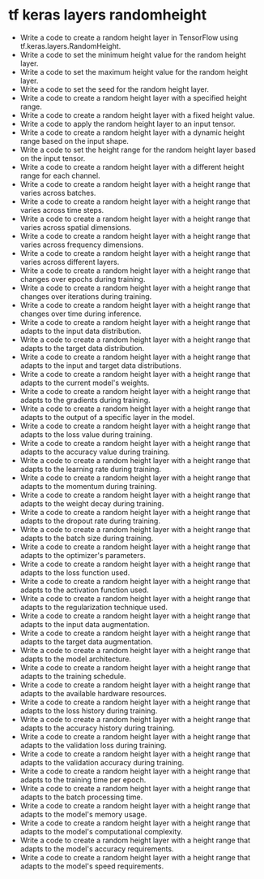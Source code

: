 # tf keras layers randomheight

- Write a code to create a random height layer in TensorFlow using tf.keras.layers.RandomHeight.
- Write a code to set the minimum height value for the random height layer.
- Write a code to set the maximum height value for the random height layer.
- Write a code to set the seed for the random height layer.
- Write a code to create a random height layer with a specified height range.
- Write a code to create a random height layer with a fixed height value.
- Write a code to apply the random height layer to an input tensor.
- Write a code to create a random height layer with a dynamic height range based on the input shape.
- Write a code to set the height range for the random height layer based on the input tensor.
- Write a code to create a random height layer with a different height range for each channel.
- Write a code to create a random height layer with a height range that varies across batches.
- Write a code to create a random height layer with a height range that varies across time steps.
- Write a code to create a random height layer with a height range that varies across spatial dimensions.
- Write a code to create a random height layer with a height range that varies across frequency dimensions.
- Write a code to create a random height layer with a height range that varies across different layers.
- Write a code to create a random height layer with a height range that changes over epochs during training.
- Write a code to create a random height layer with a height range that changes over iterations during training.
- Write a code to create a random height layer with a height range that changes over time during inference.
- Write a code to create a random height layer with a height range that adapts to the input data distribution.
- Write a code to create a random height layer with a height range that adapts to the target data distribution.
- Write a code to create a random height layer with a height range that adapts to the input and target data distributions.
- Write a code to create a random height layer with a height range that adapts to the current model's weights.
- Write a code to create a random height layer with a height range that adapts to the gradients during training.
- Write a code to create a random height layer with a height range that adapts to the output of a specific layer in the model.
- Write a code to create a random height layer with a height range that adapts to the loss value during training.
- Write a code to create a random height layer with a height range that adapts to the accuracy value during training.
- Write a code to create a random height layer with a height range that adapts to the learning rate during training.
- Write a code to create a random height layer with a height range that adapts to the momentum during training.
- Write a code to create a random height layer with a height range that adapts to the weight decay during training.
- Write a code to create a random height layer with a height range that adapts to the dropout rate during training.
- Write a code to create a random height layer with a height range that adapts to the batch size during training.
- Write a code to create a random height layer with a height range that adapts to the optimizer's parameters.
- Write a code to create a random height layer with a height range that adapts to the loss function used.
- Write a code to create a random height layer with a height range that adapts to the activation function used.
- Write a code to create a random height layer with a height range that adapts to the regularization technique used.
- Write a code to create a random height layer with a height range that adapts to the input data augmentation.
- Write a code to create a random height layer with a height range that adapts to the target data augmentation.
- Write a code to create a random height layer with a height range that adapts to the model architecture.
- Write a code to create a random height layer with a height range that adapts to the training schedule.
- Write a code to create a random height layer with a height range that adapts to the available hardware resources.
- Write a code to create a random height layer with a height range that adapts to the loss history during training.
- Write a code to create a random height layer with a height range that adapts to the accuracy history during training.
- Write a code to create a random height layer with a height range that adapts to the validation loss during training.
- Write a code to create a random height layer with a height range that adapts to the validation accuracy during training.
- Write a code to create a random height layer with a height range that adapts to the training time per epoch.
- Write a code to create a random height layer with a height range that adapts to the batch processing time.
- Write a code to create a random height layer with a height range that adapts to the model's memory usage.
- Write a code to create a random height layer with a height range that adapts to the model's computational complexity.
- Write a code to create a random height layer with a height range that adapts to the model's accuracy requirements.
- Write a code to create a random height layer with a height range that adapts to the model's speed requirements.